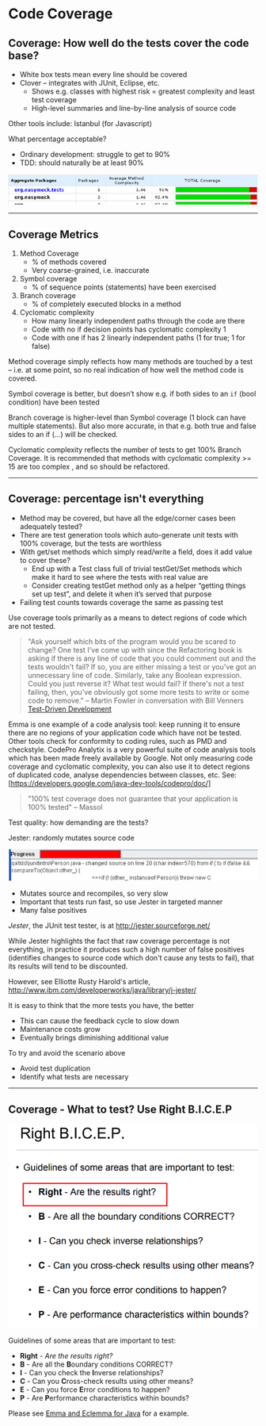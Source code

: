 # Code Coverage

## Coverage: How well do the tests cover the code base?

- White box tests mean every line should be covered
- Clover – integrates with JUnit, Eclipse, etc.
  - Shows e.g. classes with highest risk = greatest complexity and least test coverage
  - High-level summaries and line-by-line analysis of source code

Other tools include: Istanbul (for Javascript)

What percentage acceptable?

- Ordinary development: struggle to get to 90%
- TDD: should naturally be at least 90%

![Test Coverage](./images/02_01_testCoverage1.png)

---

## Coverage Metrics

1. Method Coverage
    - % of methods covered
    - Very coarse-grained, i.e. inaccurate
2. Symbol coverage
    - % of sequence points (statements) have been exercised
3. Branch coverage
    - % of completely executed blocks in a method
4. Cyclomatic complexity
    - How many linearly independent paths through the code are there
    - Code with no if decision points has cyclomatic complexity 1
    - Code with one if has 2 linearly independent paths (1 for true; 1 for false)

Method coverage simply reflects how many methods are touched by a test – i.e. at some point, so no real indication of how well the method code is covered.  

Symbol coverage is better, but doesn’t show e.g. if both sides to an `if` (bool condition) have been tested

Branch coverage is higher-level than Symbol coverage (1 block can have multiple statements).  But also more accurate, in that e.g. both true and false sides to an if (…) will be checked.  

Cyclomatic complexity reflects the number of tests to get 100% Branch Coverage.  It is recommended that methods with cyclomatic complexity >= 15 are too complex , and so should be refactored.

---

## Coverage: percentage isn't everything

- Method may be covered, but have all the edge/corner cases been adequately tested?
- There are test generation tools which auto-generate unit tests with 100% coverage, but the tests are worthless
- With get/set methods which simply read/write a field, does it add value to cover these?
  - End up with a Test class full of trivial testGet/Set methods which make it hard to see where the tests with real value are
  - Consider creating testGet method only as a helper “getting things set up test”, and delete it when it’s served that purpose
- Failing test counts towards coverage the same as passing test

Use coverage tools primarily as a means to detect regions of code which are not tested.

>"Ask yourself which bits of the program would you be scared to change? One test I've come up with since the Refactoring book is asking if there is any line of code that you could comment out and the tests wouldn't fail? If so, you are either missing a test or you've got an unnecessary line of code. Similarly, take any Boolean expression. Could you just reverse it? What test would fail? If there's not a test failing, then, you've obviously got some more tests to write or some code to remove." – Martin Fowler in conversation with Bill Venners [Test-Driven Development](http://www.artima.com/intv/testdrivenP.html)

Emma is one example of a code analysis tool: keep running it to ensure there are no regions of your application code which have not be tested.  Other tools check for conformity to coding rules, such as PMD and checkstyle.  CodePro Analytix is a very powerful suite of code analysis tools which has been made freely available by Google.  Not only measuring code coverage and cyclomatic complexity, you can also use it to detect regions of duplicated code, analyse dependencies between classes, etc.  See: [https://developers.google.com/java-dev-tools/codepro/doc/]

>"100% test coverage does not guarantee that your application is 100% tested" – Massol

Test quality: how demanding are the tests?

Jester: randomly mutates source code

![Jester](./images/02_02_testCoverage4.png)

- Mutates source and recompiles, so very slow
- Important that tests run fast, so use Jester in targeted manner
- Many false positives

*Jester*, the JUnit test tester, is at http://jester.sourceforge.net/

While Jester highlights the fact that raw coverage percentage is not everything, in practice it produces such a high number of false positives (identifies changes to source code which don't cause any tests to fail), that its results will tend to be discounted.  

However, see Elliotte Rusty Harold's article, http://www.ibm.com/developerworks/java/library/j-jester/

It is easy to think that the more tests you have, the better

- This can cause the feedback cycle to slow down
- Maintenance costs grow
- Eventually brings diminishing additional value

To try and avoid the scenario above

- Avoid test duplication
- Identify what tests are necessary

---

## Coverage - What to test? Use Right B.I.C.E.P

![Right B.I.C.E.P](./images/02_03_right-bicep.png)

Guidelines of some areas that are important to test:

- **Right** - *Are the results right?*
- **B** - Are all the **B**oundary conditions CORRECT?
- **I** - Can you check the **I**nverse relationships?
- **C** - Can you **C**ross-check results using other means?
- **E** - Can you force **E**rror conditions to happen?
- **P** - Are **P**erformance characteristics within bounds?

Please see [Emma and Eclemma for Java](./Appendix_1_EmmaEclemmaForJava.md) for a example.
